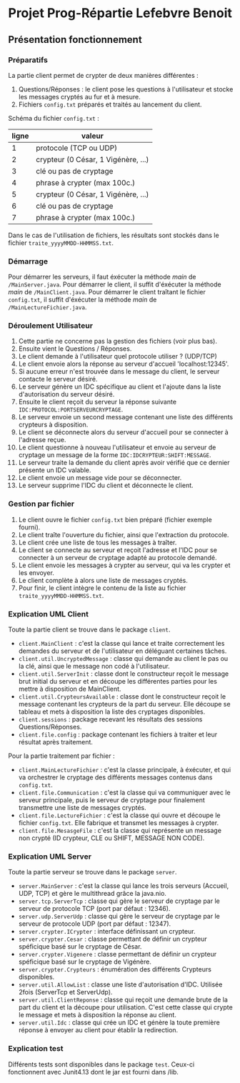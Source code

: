 # Projet Prog-Répartie Lefebvre Benoit

## Présentation fonctionnement

### Préparatifs

La partie client permet de crypter de deux manières différentes :
1. Questions/Réponses : le client pose les questions à l'utilisateur et stocke les messages cryptés au fur et à mesure.
2. Fichiers `config.txt` préparés et traités au lancement du client.
        
Schéma du fichier `config.txt` :

| ligne  | valeur                              |
| ------ | ----------------------------------- |
| 1      | protocole (TCP ou UDP)              |
| 2      | crypteur (0 César, 1 Vigénère, ...) | 
| 3      | clé ou pas de cryptage              |
| 4      | phrase à crypter (max 100c.)        |
| 5      | crypteur (0 César, 1 Vigénère, ...) | 
| 6      | clé ou pas de cryptage              |
| 7      | phrase à crypter (max 100c.)        |

Dans le cas de l'utilisation de fichiers, les résultats sont stockés dans le fichier `traite_yyyyMMDD-HHMMSS.txt`.

### Démarrage

Pour démarrer les serveurs, il faut éxécuter la méthode *main* de `/MainServer.java`.
Pour démarrer le client, il suffit d'éxécuter la méthode *main* de `/MainClient.java`.
Pour démarrer le client traîtant le fichier `config.txt`, il suffit d'éxécuter la méthode *main* de `/MainLectureFichier.java`.

### Déroulement Utilisateur

1. Cette partie ne concerne pas la gestion des fichiers (voir plus bas).
2. Ensuite vient le Questions / Réponses.
3. Le client demande à l'utilisateur quel protocole utiliser ? (UDP/TCP)
4. Le client envoie alors la réponse au serveur d'accueil 'localhost:12345'.
5. Si aucune erreur n'est trouvée dans le message du client, le serveur contacte le serveur désiré.
6. Le serveur génère un IDC spécifique au client et l'ajoute dans la liste d'autorisation du serveur désiré.
7. Ensuite le client reçoit du serveur la réponse suivante `IDC:PROTOCOL:PORTSERVEURCRYPTAGE`.
8. Le serveur envoie un second message contenant une liste des différents crypteurs à disposition.
9. Le client se déconnecte alors du serveur d'accueil pour se connecter à l'adresse reçue.
10. Le client questionne à nouveau l'utilisateur et envoie au serveur de cryptage un message de la forme `IDC:IDCRYPTEUR:SHIFT:MESSAGE`.
11. Le serveur traite la demande du client après avoir vérifié que ce dernier présente un IDC valable.
12. Le client envoie un message vide pour se déconnecter.
13. Le serveur supprime l'IDC du client et déconnecte le client.

### Gestion par fichier

1. Le client ouvre le fichier `config.txt` bien préparé (fichier exemple fourni).
2. Le client traîte l'ouverture du fichier, ainsi que l'extraction du protocole.
3. Le client crée une liste de tous les messages à traîter.
4. Le client se connecte au serveur et reçoit l'adresse et l'IDC pour se connecter à un serveur de cryptage adapté au protocole demandé.
5. Le client envoie les messages à crypter au serveur, qui va les crypter et les envoyer.
6. Le client complète à alors une liste de messages cryptés.
7. Pour finir, le client intègre le contenu de la liste au fichier `traite_yyyyMMDD-HHMMSS.txt`.

### Explication UML Client

Toute la partie client se trouve dans le package `client`.
*  `client.MainClient` : c'est la classe qui lance et traite correctement les demandes du serveur et de l'utilisateur en déléguant certaines tâches.
*  `client.util.UncryptedMessage` : classe qui demande au client le pas ou la clé, ainsi que le message non codé à l'utilisateur.
*  `client.util.ServerInit` : classe dont le constructeur reçoit le message brut initial du serveur et en découpe les différentes parties pour les mettre à disposition de MainClient.
*  `client.util.CrypteursAvailable` : classe dont le constructeur reçoit le message contenant les crypteurs de la part du serveur. Elle découpe se tableau et mets à disposition la liste des cryptages disponibles.
*  `client.sessions` : package recevant les résultats des sessions Questions/Réponses.
*  `client.file.config` : package contenant les fichiers à traiter et leur résultat après traitement.

Pour la partie traitement par fichier :
*  `client.MainLectureFichier` : c'est la classe principale, à éxécuter, et qui va orchestrer le cryptage des différents messages contenus dans `config.txt`.
*  `client.file.Communication` : c'est la classe qui va communiquer avec le serveur principale, puis le serveur de cryptage pour finalement transmettre une liste de messages cryptés.
*  `client.file.LectureFichier` : c'est la classe qui ouvre et découpe le fichier `config.txt`. Elle fabrique et transmet les messages à crypter.
*  `client.file.MesasgeFile` :  c'est la classe qui représente un message non crypté (ID crypteur, CLE ou SHIFT, MESSAGE NON CODE).

### Explication UML Server

Toute la partie serveur se trouve dans le package `server`.
*  `server.MainServer` : c'est la classe qui lance les trois serveurs (Accueil, UDP, TCP) et gère le multithread grâce la java.nio.
*  `server.tcp.ServerTcp` : classe qui gère le serveur de cryptage par le serveur de protocole TCP (port par défaut : 12346).
*  `server.udp.ServerUdp` : classe qui gère le serveur de cryptage par le serveur de protocole UDP (port par défaut : 12347).
*  `server.crypter.ICrypter` : interface définissant un crypteur.
*  `server.crypter.Cesar` : classe permettant de définir un crypteur spéficique basé sur le cryptage de César.
*  `server.crypter.Vigenere` : classe permettant de définir un crypteur spéficique basé sur le cryptage de Vigénère.
*  `server.crypter.Crypteurs` : énumération des différents Crypteurs disponibles.
*  `server.util.AllowList` : classe une liste d'autorisation d'IDC. Utilisée 2fois (ServerTcp et ServerUdp).
*  `server.util.ClientReponse` : classe qui reçoit une demande brute de la part du client et la découpe pour utilisation. C'est cette classe qui crypte le message et mets à disposition la réponse au client.
*  `server.util.Idc` : classe qui crée un IDC et génère la toute première réponse à envoyer au client pour établir la redirection.

### Explication test

Différents tests sont disponibles dans le package `test`. Ceux-ci fonctionnent avec Junit4.13 dont le jar est fourni dans /lib.
